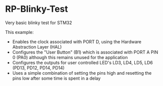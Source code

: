 # RP-Blinky-Test
Very basic blinky test for STM32

This example:
- Enables the clock associated with PORT D, using the Hardware Abstraction Layer (HAL)
- Configures the "User Button" (B1) which is associated with PORT A PIN 0 (PA0) although this remains unused for the application
- Configures the outputs for user controlled LED's LD3, LD4, LD5, LD6 (PD13, PD12, PD14, PD14)
- Uses a simple combination of setting the pins high and resetting the pins low after some time is spent in a delay
